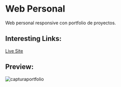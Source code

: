 # Web Personal
Web personal responsive con portfolio de proyectos.<br>

<h2>Interesting Links:</h2>
<a href="https://alejandroochandodev.github.io/web-personal/">Live Site</a><br>

<h2>Preview:</h2>

![capturaportfolio](https://github.com/alejandroochandodev/web-personal/assets/129302754/10394116-0b9c-4fef-8950-fad575e73f4d)





